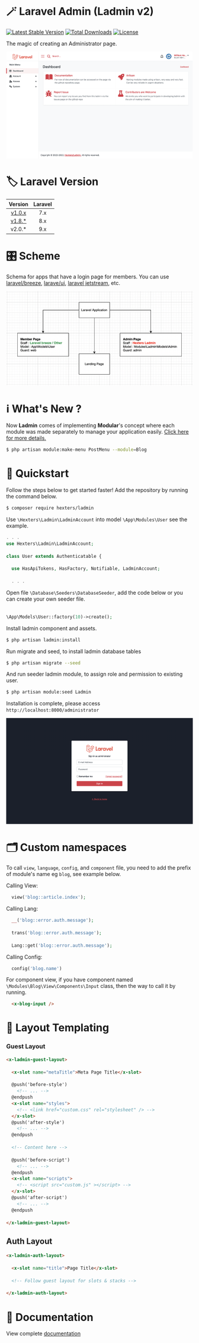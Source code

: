 # 🪄 Laravel Admin (Ladmin v2)

[![Latest Stable Version](https://poser.pugx.org/hexters/ladmin/v/stable)](https://packagist.org/packages/hexters/ladmin)
[![Total Downloads](https://poser.pugx.org/hexters/ladmin/downloads)](https://packagist.org/packages/hexters/ladmin)
[![License](https://poser.pugx.org/hexters/ladmin/license)](https://packagist.org/packages/hexters/ladmin)

The magic of creating an Administrator page.

![Dashboard](https://github.com/hexters/assets/blob/main/ladmin/v2/captures/dashboard.png?raw=true)

# 🏷️ Laravel Version

|Version|Laravel|
|:-:|:-:|
| [v1.0.x](https://github.com/hexters/ladmin/blob/v1.0.3/readme.md) | 7.x |
| [v1.8.*](https://github.com/hexters/ladmin/blob/v1.8.3/readme.md)| 8.x |
|v2.0.*|9.x|

# 🎛️ Scheme

Schema for apps that have a login page for members. You can use [laravel/breeze](https://github.com/laravel/breeze), [larave/ui](https://github.com/laravel/ui), [laravel jetstream](https://jetstream.laravel.com/1.x/introduction.html), etc.

![Scheme Member](https://github.com/hexters/assets/blob/main/ladmin/v2/captures/scheme.png?raw=true)

# ℹ️ What's New ?

Now **Ladmin** comes of implementing **Modular**'s concept where each module was made separately to manage your application easily. [Click here for more details.](https://github.com/hexters/ladmin/blob/master/doc/module.md)

```bash
$ php artisan module:make-menu PostMenu --module=Blog
```

# 🚀 Quickstart

Follow the steps below to get started faster! Add the repository by running the command below.

```bash
$ composer require hexters/ladmin
```

Use `\Hexters\Ladmin\LadminAccount` into model `\App\Modules\User` see the example.
```php
. . .
use Hexters\Ladmin\LadminAccount;

class User extends Authenticatable {

  use HasApiTokens, HasFactory, Notifiable, LadminAccount;

  . . .
```

Open file `\Database\Seeders\DatabaseSeeder`, add the code below or you can create your own seeder file.
```php

\App\Models\User::factory(10)->create();

```

Install ladmin component and assets.
```bash
$ php artisan ladmin:install
```

Run migrate and seed, to install ladmin database tables
```bash
$ php artisan migrate --seed
```

And run seeder ladmin module, to assign role and permission to existing user.
```bash
$ php artisan module:seed Ladmin
```

Installation is complete, please access `http://localhost:8000/administrator`

![Login Page](https://github.com/hexters/assets/blob/main/ladmin/v2/captures/login-page.png?raw=true)

# 🗂️ Custom namespaces

To call `view`, `language`, `config`, and `component` file, you need to add the prefix of module's name eg `blog`, see example below.

Calling View:
```php
  view('blog::article.index');
```

Calling Lang:
```php
  __('blog::error.auth.message');

  trans('blog::error.auth.message');

  Lang::get('blog::error.auth.message');
```

Calling Config:
```php
  config('blog.name')
```

For component view, if you have component named `\Modules\Blog\View\Components\Input` class, then the way to call it by running.
```html
  <x-blog-input />
```

# 🌇 Layout Templating

### Guest Layout
```html
<x-ladmin-guest-layout>
  
  <x-slot name="metaTitle">Meta Page Title</x-slot>

  @push('before-style')
    <!-- ... -->
  @endpush
  <x-slot name="styles">
    <!-- <link href="custom.css" rel="stylesheet" /> -->
  </x-slot>
  @push('after-style')
    <!-- ... -->
  @endpush

  <!-- Content here -->

  @push('before-script')
    <!-- ... -->
  @endpush
  <x-slot name="scripts">
    <!-- <script src="custom.js" ></script> -->
  </x-slot>
  @push('after-script')
    <!-- ... -->
  @endpush

</x-ladmin-guest-layout>
```

## Auth Layout

```html
<x-ladmin-auth-layout>

  <x-slot name="title">Page Title</x-slot>

  <!-- Follow guest layout for slots & stacks -->
  
</x-ladmin-auth-layout>
```

# 📖 Documentation
View complete [documentation](https://github.com/hexters/ladmin/blob/master/doc/index.md)
